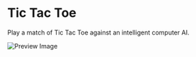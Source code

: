 # Tic Tac Toe

Play a match of Tic Tac Toe against an intelligent computer AI.

![Preview Image](https://github.com/user-attachments/assets/40be1245-4176-4e43-b83d-fb07d2924a0f)
